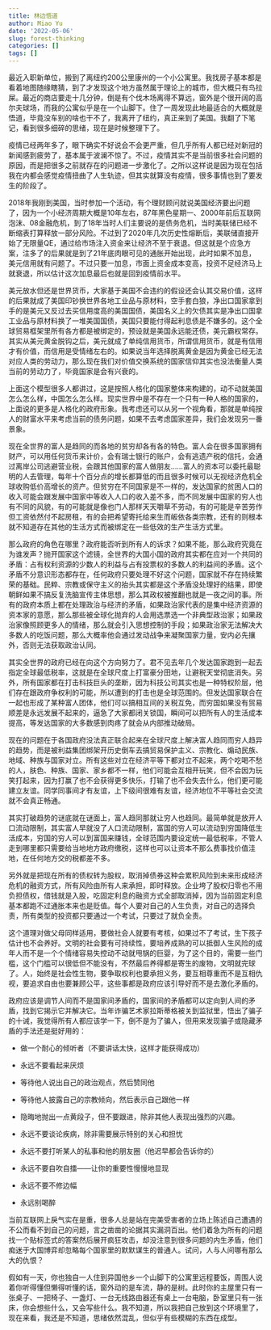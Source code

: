```yaml
---
title: 林边悟道
author: Miao Yu
date: '2022-05-06'
slug: forest-thinking
categories: []
tags: []
---
```


最近入职新单位，搬到了离纽约200公里康州的一个小公寓里。我找房子基本都是看着地图随缘瞎猜，到了才发现这个地方虽然属于理论上的城市，但大概只有鸟拉屎。最近的商店要走十几分钟，倒是有个伐木场离得不算远，窗外是个很开阔的高尔夫球场，而我的公寓似乎是在一个山脚下。住了一周发现此地最适合的大概就是悟道，毕竟没车别的啥也干不了，我离开了纽约，真正来到了美国。我翻了下笔记，看到很多细碎的思绪，现在是时候整理下了。

疫情已经两年多了，眼下确实不好说会不会更严重，但几乎所有人都已经对新冠的新闻感到疲劳了，基本属于波澜不惊了。不过，疫情其实不是当前很多社会问题的原因，而是把很多之前就存在的问题进一步激化了。之所以这样说是因为现在包括我在内都会感觉疫情扭曲了人生轨迹，但其实就算没有疫情，很多事情也到了要发生的阶段了。

2018年我刚到美国，当时参加一个活动，有个理财顾问就说美国经济要出问题了，因为一个小经济周期大概是10年左右，87年黑色星期一、2000年前后互联网泡沫、08金融危机，到了18年当时人们主要说的是债务危机，当时美联储已经不断缩表打算释放一部分风险。不过到了2020年几次历史性熔断后，美联储直接开始了无限量QE，通过给市场注入资金来让经济不至于衰退。但这就是个应急方案，注多了的后果就是到了21年底肉眼可见的通胀开始出现，此时如果不加息，美元信用就有问题了。不过只要一加息，市面上资金成本变高，投资不足经济马上就衰退，所以估计这次加息最后也就是回到疫情前水平。

美元放水但还是世界货币，大家基于美国不会违约的假设还会认其交易价值，这样的后果就成了美国印钞换世界各地工业品与原材料，空手套白狼，净出口国家拿到手的是美元又反过去买信用度高的美国国债，美国名义上的欠债其实是净出口国拿工业品与原材料换了一堆美国国债，美国只要能付得起利息债是不嫌多的。这个全球贸易框架里所有各方都是被绑定的，预设就是美国永远能还债，美元霸权常存。其实从美元黄金脱钩之后，美元就成了单纯信用货币，所谓信用货币，就是有信用才有价值，而信用是受情绪左右的。如果说当年选择脱离黄金是因为黄金已经无法对应人类的劳动力，那么现在我们对价值交换系统的国家信仰其实也没法衡量人类当前的劳动力了，毕竟国家是会有兴衰的。

上面这个模型很多人都讲过，这是按照人格化的国家整体来构建的，动不动就美国怎么怎么样，中国怎么怎么样。现实世界中是不存在一个只有一种人格的国家的，上面说的更多是人格化的政府形象。我考虑还可以从另一个视角看，那就是单纯按人的财富水平来考虑当前的债务问题，如果不去考虑国家差异，我们会发现另一番景象。

现在全世界的富人是趋同的而各地的贫穷却各有各的特色。富人会在很多国家拥有财产，可以用任何货币来计价，会有瑞士银行的账户，会有逃遗产税的信托，会通过离岸公司逃避营业税，会跟其他国家的富人做朋友……富人的资本可以委托最聪明的人去管理，每年十个百分点的增长都算低的而且很多时候可以无视经济危机全球收购低价高增长的资产。但贫穷在不同国家是不一样的，发达国家的贫困人口的收入可能会跟发展中国家中等收入人口的收入差不多，而不同发展中国家的穷人也有不同的风貌，有的可能就是像也门人那样天天嚼草不劳动，有的可能是辛苦劳作但工资依然付不起房租，有的会把希望寄托给来生而皈依各类宗教，还有的则根本就不知道存在其他的生活方式而被绑定在一些低效的生产生活方式里。

那么政府的角色在哪里？政府能否听到所有人的诉求？如果不能，那么政府究竟在为谁发声？抛开国家这个滤镜，全世界的大国小国的政府其实都在应对一个共同的矛盾：占有权利资源的少数人的利益与占有投票权的多数人的利益间的矛盾。这个矛盾不分意识形态都存在，任何政府只要处理不好这个问题，国家就不存在持续繁荣的基础。民粹、宗教或保守主义的抬头其实都是这个矛盾没处理好的结果，即使朝鲜如果不搞反复洗脑宣传主体思想，那么其政权被推翻也就是一夜之间的事。所有的政府本质上都在处理政治与经济的矛盾，如果政治家代表的是集中经济资源的资本家的意愿，那么那些被全球化抛弃的人会用选票选一个非典型政治家；如果政治家像照顾更多人的情绪，那么就会引入思想控制的手段；如果政治家无法解决大多数人的吃饭问题，那么大概率他会通过发动战争来凝聚国家力量，安内必先攘外，否则无法获取政治认同。

其实全世界的政府已经在向这个方向努力了。君不见去年几个发达国家跑到一起去指定全球最低税率，这就是在全球尺度上打富豪分田地，让避税天堂彻底消失。另外，所有国家都在打击科技巨头的垄断，因为科技公司其实也是一种特权阶层，他们存在跟政府争权利的可能，所以遭到的打击也是全球范围的。但发达国家联合在一起也形成了某种富人团体，他们可以搞相互间的关税互免，而穷国如果没有贸易顺差是永远发展不起来的，逼急了大家都闭关锁国，瞬间可以把所有人的生活成本提高，等发达国家的大多数感到肉疼了就会从内部推动破局。

现在的问题在于各国政府没法真正联合起来在全球尺度上解决富人趋同而穷人趋异的趋势，而是被利益集团绑架开历史倒车去搞贸易保护主义、宗教化、煽动民族、地域、种族与国家对立。所有这些对立在经济平等下都对立不起来，两个吃喝不愁的人，肤色、种族、国家、家乡都不一样，他们可能会互相开玩笑，但不会因为玩笑打起来，因为打赢了也不会获得更多快乐，打输了也不会失去什么，他们更可能建立友谊。同学同事间才有友谊，上下级间很难有友谊，经济地位不平等社会交流就不会真正畅通。

其实打破趋势的谜底就在谜面上，富人趋同那就让穷人也趋同。最简单就是放开人口流动限制，其实富人早就没了人口流动限制，富国的穷人可以流动到穷国降低生活成本，穷国的穷人可以到富国来赚钱，全球范围内要设定统一最低税率，不管人走到哪里都只需要给当地地方政府缴税，这样也可以让资本不那么费事找价值洼地，在任何地方交的税都差不多。

另外就是把现在所有的债权转为股权，取消掉债券这种会累积风险到未来形成经济危机的融资方式，所有风险由所有人来承担，即时释放。企业垮了股权归零也不用负担债权，借钱就是入股，吃固定利息的融资方式全部取消掉，因为当前固定利息基本都跑不过通胀本来也是贬值。每个人要对自己的人生负责，对自己的选择负责，所有类型的投资都只要通过一个考试，只要过了就负全责。

这个道理对做父母同样适用，要做社会人就要有考核，如果过不了考试，生下孩子估计也不会养好。文明的社会要有可持续性，要培养成熟的可以抵御人生风险的成年人而不是一个个情绪容易失控动不动就甩锅的巨婴，为了这个目的，需要一些门槛，这个门槛可以很低但不能没有，不然最后养得都是寄生的废物，文明就完球了。人，始终是社会性生物，要争取权利也要承担义务，要互相尊重而不是互相仇视，要追求自由也要兼顾公平，这些事都是政府应该引导好而不是去激化矛盾的。

政府应该是调节人间而不是国家间矛盾的，国家间的矛盾都可以定向到人间的矛盾，找到它揭示它并解决它。当年诈骗艺术家拉斯蒂格被关到监狱里，悟出了骗子的十诫，我觉得所有人都应该学一下，倒不是为了骗人，但用来发现骗子或隐藏矛盾的手法还是挺好用的：

- 做一个耐心的倾听者（不要讲话太快，这样才能获得成功）
  
- 永远不要看起来厌烦
  
- 等待他人说出自己的政治观点，然后赞同他
  
- 等待他人披露自己的宗教倾向，然后表示自己跟他一样
  
- 隐晦地抛出一点黄段子，但不要跟进，除非其他人表现出强烈的兴趣。
  
- 永远不要谈论疾病，除非需要展示特别的关心和担忧
  
- 永远不要打听某人的私事和他的朋友圈（他迟早都会告诉你的）
  
- 永远不要自吹自擂——让你的重要性慢慢地显现
  
- 永远不要不修边幅
  
- 永远别喝醉

当前互联网上戾气实在是重，很多人总是站在完美受害者的立场上陈述自己遭遇的不公而看不到自己的问题，言之凿凿的论据其实漏洞百出。他们着急为所有的问题找一个贴标签式的答案然后展开疯狂攻击，却没注意到很多问题的内生矛盾，他们痴迷于大国博弈却忽略每个国家里的默默谋生的普通人。试问，人与人间哪有那么大的仇恨？

假如有一天，你也独自一人住到异国他乡一个山脚下的公寓里远程要饭，周围人说着你听得懂但懒得听懂的话，窗外动的是车流，静的是树。此时你的主屋里只有一张桌子、一把椅子、一盏灯、一台无线路由器还有桌上一台电脑，卧室里只有一张床，你会想些什么，又会写些什么。我不知道，所以我把自己放到这个环境里了，现在来看，我还是不知道，思绪依然混乱，但似乎有些模糊的东西在成型。

